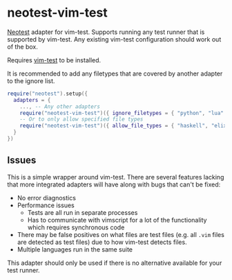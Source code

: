 # neotest-vim-test

[Neotest](https://github.com/rcarriga/neotest) adapter for vim-test.
Supports running any test runner that is supported by vim-test.
Any existing vim-test configuration should work out of the box.

Requires [vim-test](https://github.com/vim-test/vim-test/) to be installed.

It is recommended to add any filetypes that are covered by another adapter to the ignore list.

```lua
require("neotest").setup({
  adapters = {
    ..., -- Any other adapters
    require("neotest-vim-test")({ ignore_filetypes = { "python", "lua" } }),
    -- Or to only allow specified file types
    require("neotest-vim-test")({ allow_file_types = { "haskell", "elixir" } }),
  }
})
```

## Issues

This is a simple wrapper around vim-test.
There are several features lacking that more integrated adapters will have along with bugs that can't be fixed:

- No error diagnostics
- Performance issues
  - Tests are all run in separate processes
  - Has to communicate with vimscript for a lot of the functionality which requires synchronous code
- There may be false positives on what files are test files (e.g. all `.vim` files are detected as test files) due to how vim-test detects files.
- Multiple languages run in the same suite

This adapter should only be used if there is no alternative available for your test runner.
